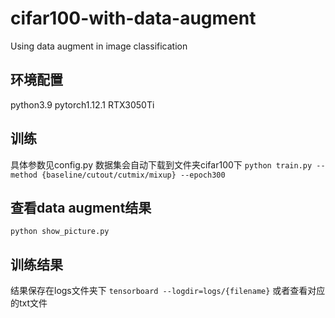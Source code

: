 # cifar100-with-data-augment
Using data augment in image classification
## 环境配置
python3.9
pytorch1.12.1
RTX3050Ti
## 训练
具体参数见config.py
数据集会自动下载到文件夹cifar100下
`python train.py --method {baseline/cutout/cutmix/mixup} --epoch300`
## 查看data augment结果
`python show_picture.py`
## 训练结果
结果保存在logs文件夹下
`tensorboard --logdir=logs/{filename}`
或者查看对应的txt文件

